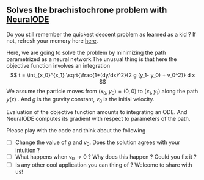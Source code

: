 ## Solves the brachistochrone problem with [NeuralODE](https://github.com/rtqichen/torchdiffeq)

Do you still remember the quickest descent problem as learned as a kid ? If not, refresh your memory here [here](http://mathworld.wolfram.com/BrachistochroneProblem.html). 

Here, we are going to solve the problem by minimizing the path parametrized as a neural network.The unusual thing is that here the objective function involves an integration 
$$
t = \int_{x_0}^{x_1}  \sqrt{\frac{1+(dy/dx)^2}{2 g (y_1- y_0) + v_0^2}} d x
$$
We assume the particle moves from $(x_0, y_0)=(0, 0)$ to $(x_1, y_1)$ along the path $y(x)$ . And $g$ is the gravity constant, $v_0$ is the initial velocity. 

Evaluation of the objective function amounts to integrating an ODE. And NeuralODE computes its gradient with respect to parameters of the path. 

Please play with the code and think about the following

- [ ] Change the value of $g$ and $v_0$. Does the solution agrees with your intuition ? 
- [ ] What happens when $v_0\rightarrow 0$ ?  Why does this happen ? Could you fix it ? 
- [ ] Is any other cool application you can thing of ? Welcome to share with us! 